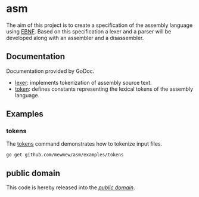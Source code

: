 asm
===

The aim of this project is to create a specification of the assembly language
using [EBNF][]. Based on this specification a lexer and a parser will be
developed along with an assembler and a disassembler.

[EBNF]: https://en.wikipedia.org/wiki/Extended_Backus%E2%80%93Naur_Form

Documentation
-------------

Documentation provided by GoDoc.

- [lexer][]: implements tokenization of assembly source text.
- [token][]: defines constants representing the lexical tokens of the assembly
language.

[lexer]: http://godoc.org/github.com/mewmew/asm/lexer
[token]: http://godoc.org/github.com/mewmew/asm/token

Examples
--------

### tokens

The [tokens][examples/tokens] command demonstrates how to tokenize input files.

	go get github.com/mewmew/asm/examples/tokens

[examples/tokens]: https://github.com/mewmew/asm/blob/master/examples/tokens/tokens.go#L23

public domain
-------------

This code is hereby released into the *[public domain][]*.

[public domain]: https://creativecommons.org/publicdomain/zero/1.0/
